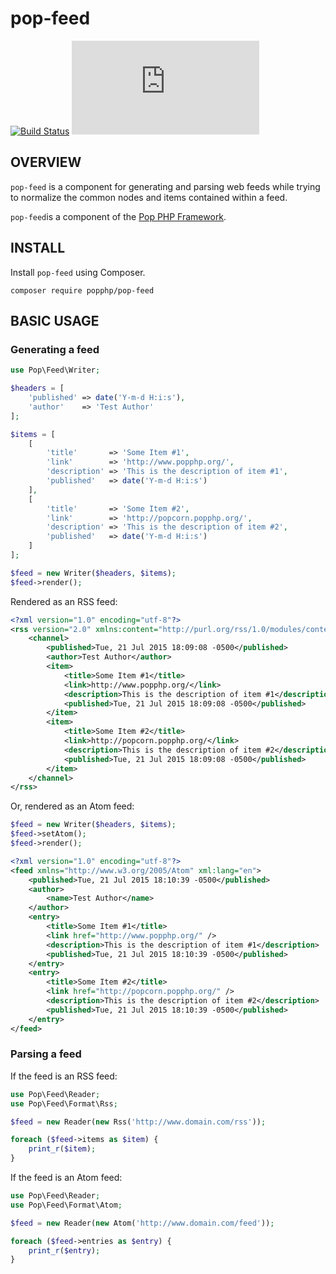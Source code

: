 pop-feed
========

[![Build Status](https://travis-ci.org/popphp/pop-feed.svg?branch=master)](https://travis-ci.org/popphp/pop-feed)
[![Coverage Status](http://www.popphp.org/cc/coverage.php?comp=pop-feed)](http://www.popphp.org/cc/pop-feed/)

OVERVIEW
--------
`pop-feed` is a component for generating and parsing web feeds while trying to normalize
the common nodes and items contained within a feed.

`pop-feed`is a component of the [Pop PHP Framework](http://www.popphp.org/).

INSTALL
-------

Install `pop-feed` using Composer.

    composer require popphp/pop-feed

BASIC USAGE
-----------

### Generating a feed

```php
use Pop\Feed\Writer;

$headers = [
    'published' => date('Y-m-d H:i:s'),
    'author'    => 'Test Author'
];

$items = [
    [
        'title'       => 'Some Item #1',
        'link'        => 'http://www.popphp.org/',
        'description' => 'This is the description of item #1',
        'published'   => date('Y-m-d H:i:s')
    ],
    [
        'title'       => 'Some Item #2',
        'link'        => 'http://popcorn.popphp.org/',
        'description' => 'This is the description of item #2',
        'published'   => date('Y-m-d H:i:s')
    ]
];

$feed = new Writer($headers, $items);
$feed->render();
```

Rendered as an RSS feed:

```xml
<?xml version="1.0" encoding="utf-8"?>
<rss version="2.0" xmlns:content="http://purl.org/rss/1.0/modules/content/" xmlns:wfw="http://wellformedweb.org/CommentAPI/">
    <channel>
        <published>Tue, 21 Jul 2015 18:09:08 -0500</published>
        <author>Test Author</author>
        <item>
            <title>Some Item #1</title>
            <link>http://www.popphp.org/</link>
            <description>This is the description of item #1</description>
            <published>Tue, 21 Jul 2015 18:09:08 -0500</published>
        </item>
        <item>
            <title>Some Item #2</title>
            <link>http://popcorn.popphp.org/</link>
            <description>This is the description of item #2</description>
            <published>Tue, 21 Jul 2015 18:09:08 -0500</published>
        </item>
    </channel>
</rss>
```

Or, rendered as an Atom feed:

```php
$feed = new Writer($headers, $items);
$feed->setAtom();
$feed->render();
```

```xml
<?xml version="1.0" encoding="utf-8"?>
<feed xmlns="http://www.w3.org/2005/Atom" xml:lang="en">
    <published>Tue, 21 Jul 2015 18:10:39 -0500</published>
    <author>
        <name>Test Author</name>
    </author>
    <entry>
        <title>Some Item #1</title>
        <link href="http://www.popphp.org/" />
        <description>This is the description of item #1</description>
        <published>Tue, 21 Jul 2015 18:10:39 -0500</published>
    </entry>
    <entry>
        <title>Some Item #2</title>
        <link href="http://popcorn.popphp.org/" />
        <description>This is the description of item #2</description>
        <published>Tue, 21 Jul 2015 18:10:39 -0500</published>
    </entry>
</feed>
```

### Parsing a feed

If the feed is an RSS feed:

```php
use Pop\Feed\Reader;
use Pop\Feed\Format\Rss;

$feed = new Reader(new Rss('http://www.domain.com/rss'));

foreach ($feed->items as $item) {
    print_r($item);
}
```

If the feed is an Atom feed:

```php
use Pop\Feed\Reader;
use Pop\Feed\Format\Atom;

$feed = new Reader(new Atom('http://www.domain.com/feed'));

foreach ($feed->entries as $entry) {
    print_r($entry);
}
```
